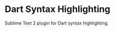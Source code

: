 Dart Syntax Highlighting
============================
Sublime Text 2 plugin for Dart syntax highlighting.